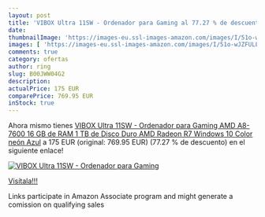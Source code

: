```yaml
---
layout: post
title: 'VIBOX Ultra 11SW - Ordenador para Gaming al 77.27 % de descuento'
date: 
thumbnailImage: 'https://images-eu.ssl-images-amazon.com/images/I/51o-wJZFULL._SL200_.jpg'
images: [ 'https://images-eu.ssl-images-amazon.com/images/I/51o-wJZFULL._SL200_.jpg' ]
comments: true
category: ofertas
author: ring
slug: B00JWW04G2
description:
actualPrice: 175 EUR
comparePrice: 769.95 EUR
inStock: true
---
```


Ahora mismo tienes [VIBOX Ultra 11SW - Ordenador para Gaming  AMD A8-7600  16 GB de RAM  1 TB de Disco Duro  AMD Radeon R7  Windows 10  Color neón Azul](https://www.amazon.es/dp/B00JWW04G2/?tag=tolees-21) a 175 EUR (original: 769.95 EUR) (77.27 %  de descuento) en el siguiente enlace!

[![VIBOX Ultra 11SW - Ordenador para Gaming](https://images-eu.ssl-images-amazon.com/images/I/51o-wJZFULL._SL200_.jpg)](https://www.amazon.es/dp/B00JWW04G2/?tag=tolees-21)

[Visítala!!!](https://www.amazon.es/dp/B00JWW04G2/?tag=tolees-21)

Links participate in Amazon Associate program and might generate a comission on qualifying sales
